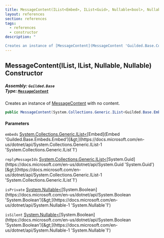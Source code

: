 ```yaml
---
title: MessageContent(IList<Embed>, IList<Guid>, Nullable<bool>, Nullable<bool>)
layout: references
section: references
tags:
  - references
  - constructor
description: "

Creates an instance of [MessageContent](MessageContent 'Guilded.Base.Content.MessageContent') with no content."
---
```


## MessageContent(IList<Embed>, IList<Guid>, Nullable<bool>, Nullable<bool>) Constructor
##### **Assembly:** `Guilded.Base`<br/>**Type:** [`MessageContent`](MessageContent 'Guilded.Base.Content.MessageContent')

Creates an instance of [MessageContent](MessageContent 'Guilded.Base.Content.MessageContent') with no content.

```csharp
public MessageContent(System.Collections.Generic.IList<Guilded.Base.Embeds.Embed>? embeds=null, System.Collections.Generic.IList<Guid>? replyMessageIds=null, System.Nullable<bool> isPrivate=null, System.Nullable<bool> isSilent=null);
```
#### Parameters

<a name='Guilded.Base.Content.MessageContent.MessageContent(System.Collections.Generic.IList_Guilded.Base.Embeds.Embed_,System.Collections.Generic.IList_Guid_,System.Nullable_bool_,System.Nullable_bool_).embeds'></a>

`embeds` [System.Collections.Generic.IList&lt;](https://docs.microsoft.com/en-us/dotnet/api/System.Collections.Generic.IList-1 'System.Collections.Generic.IList`1')[Embed](Embed 'Guilded.Base.Embeds.Embed')[&gt;](https://docs.microsoft.com/en-us/dotnet/api/System.Collections.Generic.IList-1 'System.Collections.Generic.IList`1')

<a name='Guilded.Base.Content.MessageContent.MessageContent(System.Collections.Generic.IList_Guilded.Base.Embeds.Embed_,System.Collections.Generic.IList_Guid_,System.Nullable_bool_,System.Nullable_bool_).replyMessageIds'></a>

`replyMessageIds` [System.Collections.Generic.IList&lt;](https://docs.microsoft.com/en-us/dotnet/api/System.Collections.Generic.IList-1 'System.Collections.Generic.IList`1')[System.Guid](https://docs.microsoft.com/en-us/dotnet/api/System.Guid 'System.Guid')[&gt;](https://docs.microsoft.com/en-us/dotnet/api/System.Collections.Generic.IList-1 'System.Collections.Generic.IList`1')

<a name='Guilded.Base.Content.MessageContent.MessageContent(System.Collections.Generic.IList_Guilded.Base.Embeds.Embed_,System.Collections.Generic.IList_Guid_,System.Nullable_bool_,System.Nullable_bool_).isPrivate'></a>

`isPrivate` [System.Nullable&lt;](https://docs.microsoft.com/en-us/dotnet/api/System.Nullable-1 'System.Nullable`1')[System.Boolean](https://docs.microsoft.com/en-us/dotnet/api/System.Boolean 'System.Boolean')[&gt;](https://docs.microsoft.com/en-us/dotnet/api/System.Nullable-1 'System.Nullable`1')

<a name='Guilded.Base.Content.MessageContent.MessageContent(System.Collections.Generic.IList_Guilded.Base.Embeds.Embed_,System.Collections.Generic.IList_Guid_,System.Nullable_bool_,System.Nullable_bool_).isSilent'></a>

`isSilent` [System.Nullable&lt;](https://docs.microsoft.com/en-us/dotnet/api/System.Nullable-1 'System.Nullable`1')[System.Boolean](https://docs.microsoft.com/en-us/dotnet/api/System.Boolean 'System.Boolean')[&gt;](https://docs.microsoft.com/en-us/dotnet/api/System.Nullable-1 'System.Nullable`1')